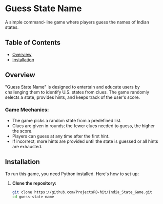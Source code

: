 # Guess State Name

A simple command-line game where players guess the names of Indian states. 

## Table of Contents
- [Overview](#overview)
- [Installation](#installation)

## Overview

"Guess State Name" is designed to entertain and educate users by challenging them to identify U.S. states from clues. The game randomly selects a state, provides hints, and keeps track of the user's score.

### Game Mechanics:
- The game picks a random state from a predefined list.
- Clues are given in rounds; the fewer clues needed to guess, the higher the score.
- Players can guess at any time after the first hint.
- If incorrect, more hints are provided until the state is guessed or all hints are exhausted.

## Installation

To run this game, you need Python installed. Here's how to set up:

1. **Clone the repository:**
   ```bash
   git clone https://github.com/ProjectsRO-hit/India_State_Game.git
   cd guess-state-name
